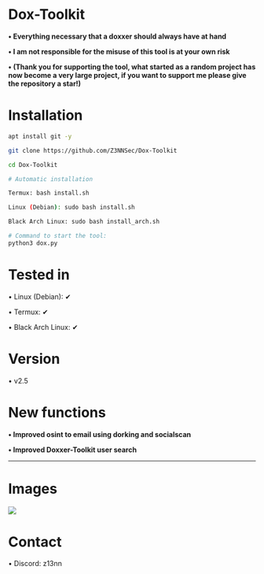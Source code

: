 # Dox-Toolkit
**• Everything necessary that a doxxer should always have at hand**

**• I am not responsible for the misuse of this tool is at your own risk**

**• (Thank you for supporting the tool, what started as a random project has now become a very large project, if you want to support me please give the repository a star!)**

# Installation

```bash
apt install git -y
```
```bash
git clone https://github.com/Z3NNSec/Dox-Toolkit
```
```bash
cd Dox-Toolkit
```
```bash
# Automatic installation

Termux: bash install.sh

Linux (Debian): sudo bash install.sh

Black Arch Linux: sudo bash install_arch.sh
```
```bash
# Command to start the tool:
python3 dox.py
```

# Tested in
• Linux (Debian): ✔

• Termux: ✔

• Black Arch Linux: ✔

# Version
• v2.5

# New functions

**• Improved osint to email using dorking and socialscan**

**• Improved Doxxer-Toolkit user search**

----------------------------

# Images
<img src="https://i.imgur.com/29o6Bw9.png">

# Contact
• Discord: z13nn
